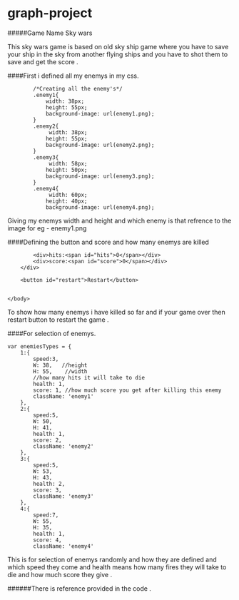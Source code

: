 # graph-project
#####Game Name Sky wars 

This sky wars game is based on old sky ship game where you have to save your ship in the sky from another flying ships and you have to shot them to save and get the score .

####First i defined all my enemys in my css.

 
            /*Creating all the enemy's*/
            .enemy1{
                width: 38px;
                height: 55px;
                background-image: url(enemy1.png);
            }
            .enemy2{
                 width: 38px;
                height: 55px;
                background-image: url(enemy2.png);
            }
            .enemy3{
                 width: 58px;
                height: 50px;
                background-image: url(enemy3.png);
            }
            .enemy4{
                 width: 60px;
                height: 40px;
                background-image: url(enemy4.png);

Giving my enemys width and height 
and which enemy is that refrence to the image for eg - enemy1.png

####Defining the button and score and how many enemys are killed 

 <body>
        <div id="control">
		<div class="info">
             
			<div>hits:<span id="hits">0</span></div>
			<div>score:<span id="score">0</span></div>
		</div>
          
		<button id="restart">Restart</button>

        
    </body>
    
   To show how many enemys i have killed so far and if your game over then restart button to restart the game .
   
   ####For selection of enemys.
   
   	var enemiesTypes = {
		1:{
			speed:3,
			W: 38,   //height
		    H: 55,    //width
            //how many hits it will take to die 
		    health: 1,
		    score: 1, //how much score you get after killing this enemy
		    className: 'enemy1'   
		},
		2:{
			speed:5,
			W: 50,
		    H: 41,
		    health: 1,
		    score: 2,
		    className: 'enemy2'
		},
		3:{
			speed:5,
			W: 53,
		    H: 43,
		    health: 2,
		    score: 3,
		    className: 'enemy3'
		},
		4:{
			speed:7,
			W: 55,
		    H: 35,
		    health: 1,
		    score: 4,
		    className: 'enemy4'

This is for selection of enemys randomly and how they are defined and which speed they come and health means how many fires they will take to die and how much score they give .


######There is reference provided in the code .



